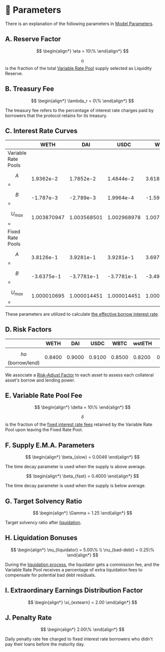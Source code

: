 # 🔢 Parameters

There is an explanation of the following parameters in [Model Parameters](../getting-started/math-paper.md#model-parameters).

## A. Reserve Factor

$$
\begin{align*} \eta = 10\% \end{align*}
$$

$$\eta$$ is the fraction of the total [Variable Rate Pool](https://docs.exact.ly/getting-started/math-paper#3.-variable-rate-pool) supply selected as Liquidity Reserve.

## B. Treasury Fee

$$
\begin{align*} \lambda_r = 0\% \end{align*}
$$

The treasury fee refers to the percentage of interest rate charges paid by borrowers that the protocol retains for its treasury.



## C. Interest Rate Curves

|                     | WETH        | DAI         | USDC        | WBTC        | wstETH      | OP          |
| ------------------- | ----------- | ----------- | ----------- | ----------- | ----------- | ----------- |
| Variable Rate Pools |             |             |             |             |             |             |
| $$A$$ =             | 1.9362e-2   | 1.7852e-2   | 1.4844e-2   | 3.6184e-2   | 1.9362e-2   | 2.8487e-2   |
| $$B$$ =             | -1.787e-3   | -2.789e-3   | 1.9964e-4   | -1.5925e-2  | -1.787e-3   | -5.8259e-3  |
| $$U_{max}$$=        | 1.003870947 | 1.003568501 | 1.002968978 | 1.007213882 | 1.003870947 | 1.005690787 |
| Fixed Rate Pools    |             |             |             |             |             |             |
| $$A$$=              | 3.8126e-1   | 3.9281e-1   | 3.9281e-1   | 3.697e-1    | 3.8126e-1   | 3.5815e-1   |
| $$B$$=              | -3.6375e-1  | -3.7781e-1  | -3.7781e-1  | -3.497e-1   | -3.6375e-1  | -3.3564e-1  |
| $$U_{max}$$=        | 1.000010695 | 1.000014451 | 1.000014451 | 1.000007768 | 1.000010695 | 1.000005527 |

These parameters are utilized to calculate [the effective borrow interest rate](https://docs.exact.ly/getting-started/math-paper#4.1.2-the-effective-interest-rate-for-a-particular-loan).

## D. Risk Factors

|                     | WETH   | DAI    | USDC   | WBTC   | wstETH | OP     |
| ------------------- | ------ | ------ | ------ | ------ | ------ | ------ |
| $$ho$$(borrow/lend) | 0.8400 | 0.9000 | 0.9100 | 0.8500 | 0.8200 | 0.3500 |

We associate a [Risk-Adjust Factor](https://docs.exact.ly/getting-started/math-paper#6.-liquidations) to each asset to assess each collateral asset's borrow and lending power.

## E. Variable Rate Pool Fee

$$
\begin{align*} \delta = 10\% \end{align*}
$$

$$\delta$$ is the fraction of the [fixed interest rate fees](https://docs.exact.ly/getting-started/math-paper#4.2.1-supply-interest-rate) retained by the Variable Rate Pool upon leaving the Fixed Rate Pool.

## F. Supply E.M.A. Parameters

$$
\begin{align*} \beta_{slow} = 0.0046 \end{align*}
$$

The time decay parameter is used when the supply is above average.

$$
\begin{align*} \beta_{fast} = 0.4000 \end{align*}
$$

The time decay parameter is used when the supply is below average.

## G. Target Solvency Ratio

$$
\begin{align*} \Gamma = 1.25 \end{align*}
$$

Target solvency ratio after [liquidation](https://docs.exact.ly/getting-started/math-paper#6.-liquidations).

## H. Liquidation Bonuses

$$
\begin{align*} \nu_{liquidator} = 5.00\% \\ \nu_{bad-debt} = 0.25\% \end{align*}
$$

During the [liquidation process](https://docs.exact.ly/getting-started/math-paper#6.-liquidations), the liquidator gets a commission fee, and the Variable Rate Pool receives a percentage of extra liquidation fees to compensate for potential bad debt residuals.

## I. Extraordinary Earnings Distribution Factor

$$
\begin{align*} \xi_{extearn} = 2.00 \end{align*}
$$

## J. Penalty Rate

$$
\begin{align*} 2.00\% \end{align*}
$$

Daily penalty rate fee charged to fixed interest rate borrowers who didn't pay their loans before the maturity day.

